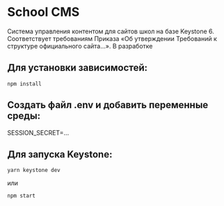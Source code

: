 # School CMS

Система управления контентом для сайтов школ на базе Keystone 6. Соответствует требованиям Приказа «Об утверждении Требований к структуре официального сайта...». В разработке

## Для установки зависимостей:

```
npm install
```

## Создать файл .env и добавить переменные среды:

SESSION_SECRET=...

## Для запуска Keystone:

```
yarn keystone dev
```

или

```
npm start
```